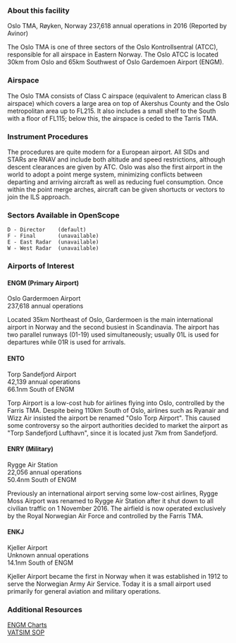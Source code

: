 ### About this facility
Oslo TMA, Røyken, Norway
237,618 annual operations in 2016 (Reported by Avinor)

The Oslo TMA is one of three sectors of the Oslo Kontrollsentral (ATCC), responsible for all airspace in Eastern Norway. The Oslo ATCC is located 30km from Oslo and 65km Southwest of Oslo Gardemoen Airport (ENGM).

### Airspace
The Oslo TMA consists of Class C airspace (equivalent to American class B airspace) which covers a large area on top of Akershus County and the Oslo metropolitan area up to FL215. It also includes a small shelf to the South with a floor of FL115; below this, the airspace is ceded to the Tarris TMA.

### Instrument Procedures
The procedures are quite modern for a European airport. All SIDs and STARs are RNAV and include both altitude and speed restrictions, although descent clearances are given by ATC. Oslo was also the first airport in the world to adopt a point merge system, minimizing conflicts between departing and arriving aircraft as well as reducing fuel consumption. Once within the point merge arches, aircraft can be given shortucts or vectors to join the ILS approach.

### Sectors Available in OpenScope
```
D - Director    (default)
F - Final       (unavailable)
E - East Radar  (unavailable)
W - West Radar  (unavailable)
```

### Airports of Interest

#### ENGM (Primary Airport)
Oslo Gardermoen Airport  
237,618 annual operations

Located 35km Northeast of Oslo, Gardermoen is the main international airport in Norway and the second busiest in Scandinavia. The airport has two parallel runways (01-19) used simultaneously; usually 01L is used for departures while 01R is used for arrivals.

#### ENTO
Torp Sandefjord Airport  
42,139 annual operations  
66.1nm South of ENGM

Torp Airport is a low-cost hub for airlines flying into Oslo, controlled by the Farris TMA. Despite being 110km South of Oslo, airlines such as Ryanair and Wizz Air insisted the airport be renamed "Oslo Torp Airport". This caused some controversy so the airport authorities decided to market the airport as "Torp Sandefjord Lufthavn", since it is located just 7km from Sandefjord.

#### ENRY (Military)
Rygge Air Station  
22,056 annual operations  
50.4nm South of ENGM

Previously an international airport serving some low-cost airlines, Rygge Moss Airport was renamed to Rygge Air Station after it shut down to all civilian traffic on 1 November 2016. The airfield is now operated exclusively by the Royal Norwegian Air Force and controlled by the Farris TMA.

#### ENKJ
Kjeller Airport  
Unknown annual operations  
14.1nm South of ENGM

Kjeller Airport became the first in Norway when it was established in 1912 to serve the Norwegian Army Air Service. Today it is a small airport used primarily for general aviation and military operations. 

### Additional Resources
[ENGM Charts](https://ais.avinor.no/AIP/Latest/aip/ad/engm/engm_en.html)  
[VATSIM SOP](http://vatsim-scandinavia.org/wp-content/uploads/2017/01/LOPOsloTMA.pdf)
